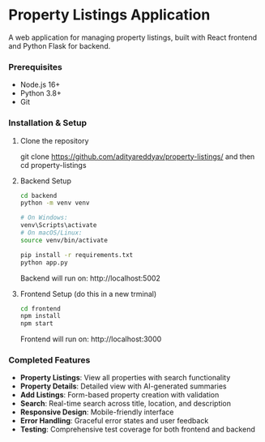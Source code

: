 # Property Listings Application

A web application for managing property listings, built with React frontend and Python Flask for backend.

### Prerequisites

- Node.js 16+
- Python 3.8+
- Git

### Installation & Setup

1. Clone the repository

   git clone https://github.com/adityareddyav/property-listings/ and then
   cd property-listings

2. Backend Setup

   ```bash
   cd backend
   python -m venv venv

   # On Windows:
   venv\Scripts\activate
   # On macOS/Linux:
   source venv/bin/activate

   pip install -r requirements.txt
   python app.py
   ```

   Backend will run on: http://localhost:5002

3. Frontend Setup (do this in a new trminal)

   ```bash
   cd frontend
   npm install
   npm start
   ```

   Frontend will run on: http://localhost:3000

### Completed Features

- **Property Listings**: View all properties with search functionality
- **Property Details**: Detailed view with AI-generated summaries
- **Add Listings**: Form-based property creation with validation
- **Search**: Real-time search across title, location, and description
- **Responsive Design**: Mobile-friendly interface
- **Error Handling**: Graceful error states and user feedback
- **Testing**: Comprehensive test coverage for both frontend and backend


